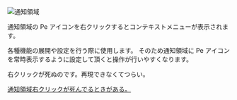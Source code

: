 ![通知領域](./image/notifyarea.png)

通知領域の Pe アイコンを右クリックするとコンテキストメニューが表示されます。

各種機能の展開や設定を行う際に使用します。 そのため通知領域に Pe アイコンを常時表示するように設定して頂くと操作が行いやすくなります。

<MdAlert kind="CAUTION">
  右クリックが死ぬのです。再現できなくてつらい。

  [通知領域右クリックが死んでるときがある。](https://github.com/sk-0520/Pe/issues/530)
</MdAlert>
